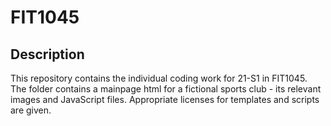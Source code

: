 # FIT1045

## Description
This repository contains the individual coding work for 21-S1 in FIT1045.
The folder contains a mainpage html for a fictional sports club - its relevant images and JavaScript files.
Appropriate licenses for templates and scripts are given. 
